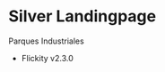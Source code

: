 # Silver Landingpage
Parques Industriales

- Flickity v2.3.0

<!--
		<address>
			<a href="#{google_maps_link}" target="_blank" rel="nofollow">
				<span>#{street}</span>
			</a>
		</address>
		<ol>
			<li>
				<a href="mailto:#{email}?subject=Contacto" role="email" target="_blank" rel="nofollow">
					<span>#{email}</span>
				</a>
			</li>
			<li>
				<a href="tel:#{phone_format}" role="tel" target="_blank" rel="nofollow">
					<span>#{phone_lada} #{phone_text}</span>
				</a>
			</li>
		</ol>
		<ol>
			<li>
				<a href="#{facebook}" target="_blank" rel="nofollow">
					<span>Facebook</span>
				</a>
			</li>
			<li>
				<a href="#{instagram}" target="_blank" rel="nofollow">
					<span>Instagram</span>
				</a>
			</li>
			<li>
				<a href="#{tiktok}" target="_blank" rel="nofollow">
					<span>TikTok</span>
				</a>
			</li>
		</ol>
		<p>©#{site_year} #{site_name}</p>
		<a href="#{site_url}privacy.html" role="link">Aviso de privacidad</a>
		-->
